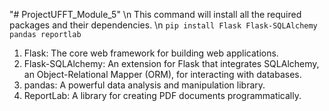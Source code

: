 "# ProjectUFFT_Module_5" \n 
This command will install all the required packages and their dependencies. \n
`pip install Flask Flask-SQLAlchemy pandas reportlab`


1) Flask: The core web framework for building web applications.
2) Flask-SQLAlchemy: An extension for Flask that integrates SQLAlchemy, an Object-Relational Mapper (ORM), for interacting with databases.
3) pandas: A powerful data analysis and manipulation library.
4) ReportLab: A library for creating PDF documents programmatically.
